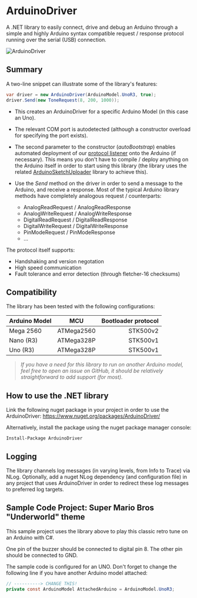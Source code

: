 # ArduinoDriver

A .NET library to easily connect, drive and debug an Arduino through a simple and highly Arduino syntax compatible request / response protocol running over the serial (USB) connection.

![ArduinoDriver](https://github.com/christophediericx/ArduinoLibCSharp/blob/master/Images/ArduinoLibCSharp-header-color-v2.png)

## Summary ##
A two-line snippet can illustrate some of the library's features:
```csharp
var driver = new ArduinoDriver(ArduinoModel.UnoR3, true);
driver.Send(new ToneRequest(8, 200, 1000));
```

* This creates an ArduinoDriver for a specific Arduino Model (in this case an Uno).

* The relevant COM port is autodetected (although a constructor overload for specifying the port exists).

* The second parameter to the constructor (*autoBootstrap*) enables automated deployment of our [protocol listener](Source/ArduinoDriver/ArduinoListener/ArduinoListener.ino) onto the Arduino (if necessary). This means you don't have to compile / deploy anything on the Arduino itself in order to start using this library (the library uses the related [ArduinoSketchUploader](https://github.com/christophediericx/ArduinoSketchUploader) library to achieve this).

* Use the *Send* method on the driver in order to send a message to the Arduino, and receive a response. Most of the typical Arduino library methods have completely analogous request / counterparts:

  * AnalogReadRequest / AnalogReadResponse
  * AnalogWriteRequest / AnalogWriteResponse
  * DigitalReadRequest / DigitalReadResponse
  * DigitalWriteRequest / DigitalWriteResponse
  * PinModeRequest / PinModeResponse
  * ...

The protocol itself supports:
* Handshaking and version negotation
* High speed communication
* Fault tolerance and error detection (through fletcher-16 checksums)

## Compatibility ##

The library has been tested with the following configurations:

| Arduino Model | MCU           | Bootloader protocol |
| ------------- |:-------------:| -------------------:|
| Mega 2560     | ATMega2560    | STK500v2            |
| Nano (R3)     | ATMega328P    | STK500v1            |
| Uno (R3)      | ATMega328P    | STK500v1            |

> *If you have a need for this library to run on another Arduino model, feel free to open an issue on GitHub, it should be relatively straightforward to add support (for most).*

## How to use the .NET library ##

Link the following nuget package in your project in order to use the ArduinoDriver: https://www.nuget.org/packages/ArduinoDriver/

Alternatively, install the package using the nuget package manager console:

```
Install-Package ArduinoDriver
```

## Logging ##

The library channels log messages (in varying levels, from Info to Trace) via NLog. Optionally, add a nuget NLog dependency (and configuration file) in any project that uses ArduinoDriver in order to redirect these log messages to preferred log targets.

## Sample Code Project: Super Mario Bros "Underworld" theme ##

This sample project uses the library above to play this classic retro tune on an Arduino with C#.

One pin of the buzzer should be connected to digital pin 8. The other pin should be connected to GND.

The sample code is configured for an UNO. Don't forget to change the following line if you have another Arduino model attached:

```csharp
// ----------> CHANGE THIS!
private const ArduinoModel AttachedArduino = ArduinoModel.UnoR3;
```
